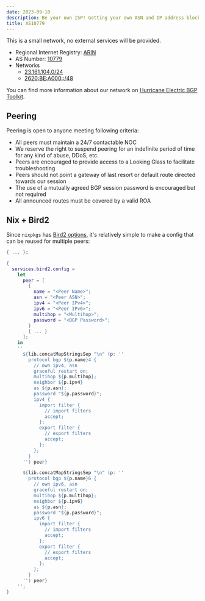 ```yaml
---
date: 2023-09-10
description: Be your own ISP! Getting your own ASN and IP address blocks with RIR is surprisingly not too difficult, I got AS10779 from ARIN without hustle
title: AS10779
---
```


This is a small network, no external services will be provided.

- Regional Internet Registry: [ARIN](https://www.arin.net)
- AS Number: [10779](https://rdap.arin.net/registry/autnum/10779)
- Networks
  - [23.161.104.0/24](https://rdap.arin.net/registry/ip/23.161.104.0)
  - [2620:BE:A000::/48](https://rdap.arin.net/registry/ip/2620:be:a000::)

You can find more information about our network on
[Hurricane Electric BGP Toolkit](https://bgp.he.net/as10779).

## Peering

Peering is open to anyone meeting following criteria:

- All peers must maintain a 24/7 contactable NOC
- We reserve the right to suspend peering for an indefinite period of time for
  any kind of abuse, DDoS, etc.
- Peers are encouraged to provide access to a Looking Glass to facilitate
  troubleshooting
- Peers should not point a gateway of last resort or default route directed
  towards our session
- The use of a mutually agreed BGP session password is encouraged but not
  required
- All announced routes must be covered by a valid ROA

## Nix + Bird2

Since `nixpkgs` has
[Bird2 options](https://search.nixos.org/options?channel=unstable&show=services.bird2.enable),
it's relatively simple to make a config that can be reused for multiple peers:

```nix
{ ... }:

{
  services.bird2.config =
    let
      peer = [
        {
          name = "<Peer Name>";
          asn = "<Peer ASN>";
          ipv4 = "<Peer IPv4>";
          ipv6 = "<Peer IPv6>";
          multihop = "<Multihop>";
          password = "<BGP Password>";
        }
        { ... }
      ];
    in
    ''
      ${lib.concatMapStringsSep "\n" (p: ''
        protocol bgp ${p.name}4 {
          // own ipv4, asn
          graceful restart on;
          multihop ${p.multihop};
          neighbor ${p.ipv4}
          as ${p.asn};
          password "${p.password}";
          ipv4 {
            import filter {
              // import filters
              accept;
            };
            export filter {
              // export filters
              accept;
            };
          };
        }
      '') peer}

      ${lib.concatMapStringsSep "\n" (p: ''
        protocol bgp ${p.name}6 {
          // own ipv6, asn
          graceful restart on;
          multihop ${p.multihop};
          neighbor ${p.ipv6}
          as ${p.asn};
          password "${p.password}";
          ipv6 {
            import filter {
              // import filters
              accept;
            };
            export filter {
              // export filters
              accept;
            };
          };
        }
      '') peer}
    '';
}
```
